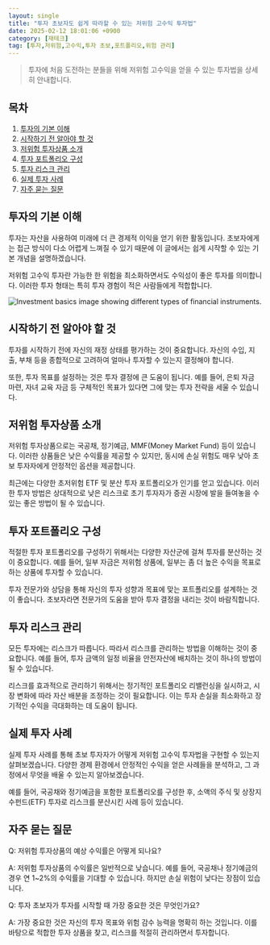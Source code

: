 ```yaml
---
layout: single
title: "투자 초보자도 쉽게 따라할 수 있는 저위험 고수익 투자법"
date: 2025-02-12 18:01:06 +0900
category: [재테크]
tag: [투자,저위험,고수익,투자 초보,포트폴리오,위험 관리]
---
```

  
> 투자에 처음 도전하는 분들을 위해 저위험 고수익을 얻을 수 있는 투자법을 상세히 안내합니다.

## 목차
1. [투자의 기본 이해](#투자의-기본-이해)
2. [시작하기 전 알아야 할 것](#시작하기-전-알아야-할-것)
3. [저위험 투자상품 소개](#저위험-투자상품-소개)
4. [투자 포트폴리오 구성](#투자-포트폴리오-구성)
5. [투자 리스크 관리](#투자-리스크-관리)
6. [실제 투자 사례](#실제-투자-사례)
7. [자주 묻는 질문](#자주-묻는-질문)

## 투자의 기본 이해

투자는 자산을 사용하여 미래에 더 큰 경제적 이익을 얻기 위한 활동입니다. 초보자에게는 접근 방식이 다소 어렵게 느껴질 수 있기 때문에 이 글에서는 쉽게 시작할 수 있는 기본 개념을 설명하겠습니다.


저위험 고수익 투자란 가능한 한 위험을 최소화하면서도 수익성이 좋은 투자를 의미합니다. 이러한 투자 형태는 특히 투자 경험이 적은 사람들에게 적합합니다.


![Investment basics image showing different types of financial instruments.](undefined)



## 시작하기 전 알아야 할 것

투자를 시작하기 전에 자신의 재정 상태를 평가하는 것이 중요합니다. 자신의 수입, 지출, 부채 등을 종합적으로 고려하여 얼마나 투자할 수 있는지 결정해야 합니다.


또한, 투자 목표를 설정하는 것은 투자 결정에 큰 도움이 됩니다. 예를 들어, 은퇴 자금 마련, 자녀 교육 자금 등 구체적인 목표가 있다면 그에 맞는 투자 전략을 세울 수 있습니다.



## 저위험 투자상품 소개

저위험 투자상품으로는 국공채, 정기예금, MMF(Money Market Fund) 등이 있습니다. 이러한 상품들은 낮은 수익률을 제공할 수 있지만, 동시에 손실 위험도 매우 낮아 초보 투자자에게 안정적인 옵션을 제공합니다.


최근에는 다양한 초저위험 ETF 및 분산 투자 포트폴리오가 인기를 얻고 있습니다. 이러한 투자 방법은 상대적으로 낮은 리스크로 초기 투자자가 증권 시장에 발을 들여놓을 수 있는 좋은 방법이 될 수 있습니다.



## 투자 포트폴리오 구성

적절한 투자 포트폴리오를 구성하기 위해서는 다양한 자산군에 걸쳐 투자를 분산하는 것이 중요합니다. 예를 들어, 일부 자금은 저위험 상품에, 일부는 좀 더 높은 수익을 목표로 하는 상품에 투자할 수 있습니다.


투자 전문가와 상담을 통해 자신의 투자 성향과 목표에 맞는 포트폴리오를 설계하는 것이 좋습니다. 초보자라면 전문가의 도움을 받아 투자 결정을 내리는 것이 바람직합니다.



## 투자 리스크 관리

모든 투자에는 리스크가 따릅니다. 따라서 리스크를 관리하는 방법을 이해하는 것이 중요합니다. 예를 들어, 투자 금액의 일정 비율을 안전자산에 배치하는 것이 하나의 방법이 될 수 있습니다.


리스크를 효과적으로 관리하기 위해서는 정기적인 포트폴리오 리밸런싱을 실시하고, 시장 변화에 따라 자산 배분을 조정하는 것이 필요합니다. 이는 투자 손실을 최소화하고 장기적인 수익을 극대화하는 데 도움이 됩니다.



## 실제 투자 사례

실제 투자 사례를 통해 초보 투자자가 어떻게 저위험 고수익 투자법을 구현할 수 있는지 살펴보겠습니다. 다양한 경제 환경에서 안정적인 수익을 얻은 사례들을 분석하고, 그 과정에서 무엇을 배울 수 있는지 알아보겠습니다.


예를 들어, 국공채와 정기예금을 포함한 포트폴리오를 구성한 후, 소액의 주식 및 상장지수펀드(ETF) 투자로 리스크를 분산시킨 사례 등이 있습니다.



## 자주 묻는 질문

Q: 저위험 투자상품의 예상 수익률은 어떻게 되나요?


A: 저위험 투자상품의 수익률은 일반적으로 낮습니다. 예를 들어, 국공채나 정기예금의 경우 연 1~2%의 수익률을 기대할 수 있습니다. 하지만 손실 위험이 낮다는 장점이 있습니다.


Q: 투자 초보자가 투자를 시작할 때 가장 중요한 것은 무엇인가요?


A: 가장 중요한 것은 자신의 투자 목표와 위험 감수 능력을 명확히 하는 것입니다. 이를 바탕으로 적합한 투자 상품을 찾고, 리스크를 적절히 관리하면서 투자합니다.

